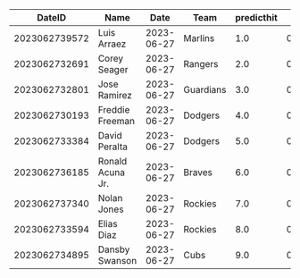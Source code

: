 DateID         |  Name              |  Date        |  Team       |  predicthit  |  predicthitproba     |  hitbool  |  Last7DaysAVG  |  Last15DaysAVG  |  Last30DaysAVG
---------------|--------------------|--------------|-------------|--------------|----------------------|-----------|----------------|-----------------|---------------
2023062739572  |  Luis Arraez       |  2023-06-27  |  Marlins    |  1.0         |  0.674670165356335   |  False    |  0.391         |  0.408          |  0.45
2023062732691  |  Corey Seager      |  2023-06-27  |  Rangers    |  2.0         |  0.6205317222964966  |  False    |  0.25          |  0.333          |  0.351
2023062732801  |  Jose Ramirez      |  2023-06-27  |  Guardians  |  3.0         |  0.6201830576193538  |  False    |  0.391         |  0.347          |  0.333
2023062730193  |  Freddie Freeman   |  2023-06-27  |  Dodgers    |  4.0         |  0.610292188665729   |  False    |  0.211         |  0.186          |  0.281
2023062733384  |  David Peralta     |  2023-06-27  |  Dodgers    |  5.0         |  0.60424803651642    |  False    |  0.143         |  0.286          |  0.362
2023062736185  |  Ronald Acuna Jr.  |  2023-06-27  |  Braves     |  6.0         |  0.6023773611389757  |  False    |  0.357         |  0.315          |  0.339
2023062737340  |  Nolan Jones       |  2023-06-27  |  Rockies    |  7.0         |  0.5995403622880492  |  False    |  0.3           |  0.271          |  0.319
2023062733594  |  Elias Diaz        |  2023-06-27  |  Rockies    |  8.0         |  0.5994489840050807  |  False    |  0.25          |  0.267          |  0.209
2023062734895  |  Dansby Swanson    |  2023-06-27  |  Cubs       |  9.0         |  0.5989290965936642  |  False    |  0.3           |  0.35           |  0.275
